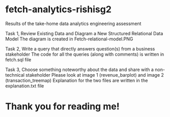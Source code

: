 # fetch-analytics-rishisg2
Results of the take-home data analytics engineering assessment


Task 1, Review Existing Data and Diagram a New Structured Relational Data Model
The diagram is created in Fetch-relational-model.PNG

Task 2,  Write a query that directly answers question(s) from a business stakeholder
The code for all the queries (along with comments) is written in fetch.sql file

Task 3, Choose something noteworthy about the data and share with a non-technical stakeholder
Please look at image 1 (revenue_barplot) and image 2 (transaction_treemap)
Explanation for the two files are written in the explanation.txt file

# Thank you for reading me!
